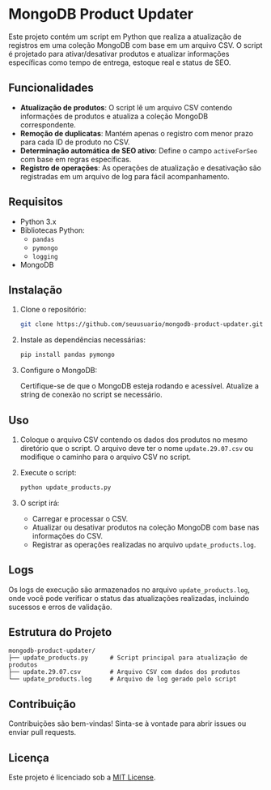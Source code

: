 # MongoDB Product Updater

Este projeto contém um script em Python que realiza a atualização de registros em uma coleção MongoDB com base em um arquivo CSV. O script é projetado para ativar/desativar produtos e atualizar informações específicas como tempo de entrega, estoque real e status de SEO.

## Funcionalidades

- **Atualização de produtos**: O script lê um arquivo CSV contendo informações de produtos e atualiza a coleção MongoDB correspondente.
- **Remoção de duplicatas**: Mantém apenas o registro com menor prazo para cada ID de produto no CSV.
- **Determinação automática de SEO ativo**: Define o campo `activeForSeo` com base em regras específicas.
- **Registro de operações**: As operações de atualização e desativação são registradas em um arquivo de log para fácil acompanhamento.

## Requisitos

- Python 3.x
- Bibliotecas Python:
  - `pandas`
  - `pymongo`
  - `logging`
- MongoDB

## Instalação

1. Clone o repositório:

   ```bash
   git clone https://github.com/seuusuario/mongodb-product-updater.git
   ```

2. Instale as dependências necessárias:

   ```bash
   pip install pandas pymongo
   ```

3. Configure o MongoDB:

   Certifique-se de que o MongoDB esteja rodando e acessível. Atualize a string de conexão no script se necessário.

## Uso

1. Coloque o arquivo CSV contendo os dados dos produtos no mesmo diretório que o script. O arquivo deve ter o nome `update.29.07.csv` ou modifique o caminho para o arquivo CSV no script.

2. Execute o script:

   ```bash
   python update_products.py
   ```

3. O script irá:

   - Carregar e processar o CSV.
   - Atualizar ou desativar produtos na coleção MongoDB com base nas informações do CSV.
   - Registrar as operações realizadas no arquivo `update_products.log`.

## Logs

Os logs de execução são armazenados no arquivo `update_products.log`, onde você pode verificar o status das atualizações realizadas, incluindo sucessos e erros de validação.

## Estrutura do Projeto

```plaintext
mongodb-product-updater/
├── update_products.py      # Script principal para atualização de produtos
├── update.29.07.csv        # Arquivo CSV com dados dos produtos
└── update_products.log     # Arquivo de log gerado pelo script
```

## Contribuição

Contribuições são bem-vindas! Sinta-se à vontade para abrir issues ou enviar pull requests.

## Licença

Este projeto é licenciado sob a [MIT License](LICENSE).
